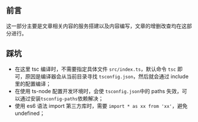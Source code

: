 ## 前言

这一部分主要是文章相关内容的服务搭建以及内容编写，文章的增删改查均在这部分进行。

## 踩坑

+ 在这里 tsc 编译时，不需要指定具体文件 `src/index.ts`，默认命令 `tsc` 即可，原因是编译器会从当前目录寻找 `tsconfig.json`，然后就会通过 include 里的配置编译；
+ 在使用 ts-node 配置开发环境时，会使 `tsconfig.json`中的 paths 失效，可以通过安装`tsconfig-paths`依赖解决；
+ 使用 es6 语法 import 第三方库时，需要 `import * as xx from 'xx'`，避免 undefined；

